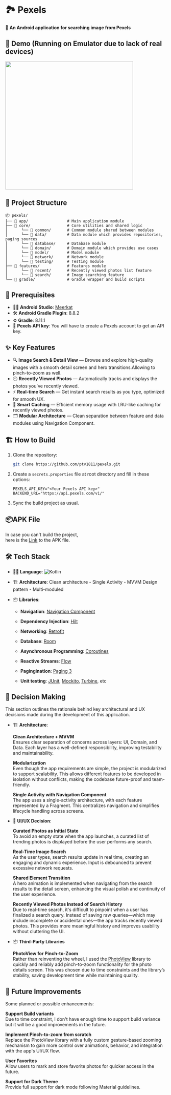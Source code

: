 🏞️ Pexels
=============

🎯 **An Android application for searching image from Pexels**

🎥 Demo (Running on Emulator due to lack of real devices)
--------------
<img src="assets/pexels_demo.gif" height="400" />

📁 Project Structure
--------------------

```
📦 pexels/
├── 📂 app/                 # Main application module
├── 📂 core/                # Core utilities and shared logic
│      └── 📂 common/       # Common module shared between modules
│      └── 📂 data/         # Data module which provides repositories, paging sources
│      └── 📂 database/     # Database module
│      └── 📂 domain/       # Domain module which provides use cases
│      └── 📂 model/        # Model module
│      └── 📂 network/      # Network module
│      └── 📂 testing/      # Testing module
├── 📂 features/            # Features module
│      └── 📂 recent/       # Recently viewed photos list feature
│      └── 📂 search/       # Image searching feature
└── 📂 gradle/              # Gradle wrapper and build scripts

```

🔧 Prerequisites
--------------

- 🧑‍💻 **Android Studio**: [Meerkat](https://developer.android.com/studio)
- 🛠️ **Android Gradle Plugin**: 8.8.2
- ⚙️ **Gradle**: 8.11.1
- 🔑 **Pexels API key**: You will have to create a Pexels account to get an API key.

✨ Key Features
--------------

- 🔍 **Image Search & Detail View** — Browse and explore high-quality images with a smooth detail
  screen and hero transitions.Allowing to pinch-to-zoom as well.
- 🕘 **Recently Viewed Photos** — Automatically tracks and displays the photos you've recently
  viewed.
- ⚡ **Real-time Search** — Get instant search results as you type, optimized for smooth UX.
- 🧠 **Smart Caching** — Efficient memory usage with LRU-like caching for recently viewed photos.
- 🗂️ **Modular Architecture** — Clean separation between feature and data modules using Navigation
  Component.

🏗️ How to Build
--------------

1. Clone the repository:
   ```bash
   git clone https://github.com/ptv1811/pexels.git
   ```

2. Create a `secrets.properties` file at root directory and fill in these options:
    ```
    PEXELS_API_KEY="<Your Pexels API key>"
    BACKEND_URL="https://api.pexels.com/v1/"
    ```

3. Sync the build project as usual.

📦APK File
--------------

In case you can't build the project, \
here is the [Link](https://drive.google.com/drive/folders/1pJDnJhmilbcbeNv4MVovF74m14VzFk7q?usp=drive_link) to the APK file.

🛠️ Tech Stack
--------------

- 🧑‍💻 **Language**: ![Kotlin](https://img.shields.io/badge/Kotlin-2.1.20-blue?logo=kotlin&logoColor=white)

- 🏗️ **Architecture**: Clean architecture - Single Activity - MVVM Design pattern - Multi-moduled

- 📦 **Libraries**:

    - **Navigation**: [Navigation Component](https://developer.android.com/guide/navigation)

    - **Dependency Injection**: [Hilt](https://dagger.dev/hilt/)

    - **Networking**: [Retrofit](https://square.github.io/retrofit/)

    - **Database**: [Room](https://developer.android.com/jetpack/androidx/releases/room)

    - **Asynchronous Programming**: [Coroutines](https://kotlinlang.org/docs/coroutines-overview.html)

    - **Reactive Streams**: [Flow](https://kotlinlang.org/docs/flow.html)

    - **Pagingination**: [Paging 3](https://developer.android.com/topic/libraries/architecture/paging/v3-overview)

    - **Unit testing**: [JUnit](https://junit.org/junit4/), [Mockito](https://site.mockito.org/), [Turbine](https://code.cash.app/flow-testing-with-turbine),
      etc

🧠 Decision Making
-------------
This section outlines the rationale behind key architectural and UX decisions made during the
development of this application.

- 🏗️ **Architecture**:

  **Clean Architecture + MVVM** \
  Ensures clear separation of concerns across layers: UI, Domain, and Data. Each layer has a
  well-defined responsibility, improving testability and maintainability.

  **Modularization** \
  Even though the app requirements are simple, the project is modularized to support scalability.
  This allows different features to be developed in isolation without conflicts, making the codebase
  future-proof and team-friendly.

  **Single Activity with Navigation Component** \
  The app uses a single-activity architecture, with each feature represented by a Fragment. This
  centralizes navigation and simplifies lifecycle handling across screens.

- 🎨 **UI/UX Decision**:

  **Curated Photos as Initial State** \
  To avoid an empty state when the app launches, a curated list of trending photos is displayed
  before the user performs any search.

  **Real-Time Image Search** \
  As the user types, search results update in real time, creating an engaging and dynamic
  experience. Input is debounced to prevent excessive network requests.

  **Shared Element Transition** \
  A hero animation is implemented when navigating from the search results to the detail screen,
  enhancing the visual polish and continuity of the user experience.

  **Recently Viewed Photos Instead of Search History** \
  Due to real-time search, it's difficult to pinpoint when a user has finalized a search query.
  Instead of saving raw queries—which may include incomplete or accidental ones—the app tracks
  recently viewed photos. This provides more meaningful history and improves usability without
  cluttering the UI.

- 📦 **Third-Party Libraries**

  **PhotoView for Pinch-to-Zoom** \
  Rather than reinventing the wheel, I used
  the [PhotoView](https://github.com/GetStream/photoview-android) library to quickly and reliably
  add pinch-to-zoom functionality for the photo details screen. This was chosen due to time
  constraints and the library’s stability, saving development time while maintaining quality.

🚀 Future Improvements
---------------
Some planned or possible enhancements:

**Support Build variants** \
Due to time constraint, I don't have enough time to support build variance but it will be a good
improvements in the future.

**Implement Pinch-to-zoom from scratch** \
Replace the PhotoView library with a fully custom gesture-based zooming mechanism to gain more
control over animations, behavior, and integration with the app's UI/UX flow.

**User Favorites** \
Allow users to mark and store favorite photos for quicker access in the future.

**Support for Dark Theme**  
Provide full support for dark mode following Material guidelines.
